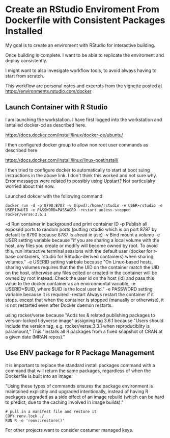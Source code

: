 # Create an RStudio Enviroment From Dockerfile with Consistent Packages Installed

My goal is to create an enviroment with RStudio for interactive building. 

Once building is complete. I want to be able to replicate the enviroment and deploy consistently. 

I might want to also invesigate workflow tools, to avoid always having to start from scratch. 

This workflow are personal notes and excerpts from the vignette posted at https://environments.rstudio.com/docker

## Launch Container with R Studio

I am launching the workstation. I have first logged into the workstation and isntalled docker-cd as described here. 

https://docs.docker.com/install/linux/docker-ce/ubuntu/

I then configured docker group to allow non root user commands as described here

https://docs.docker.com/install/linux/linux-postinstall/

I then tried to configure docker to automatically to start at boot suing instructions in the above link. I don't think this worked and not sure why. Error messages were related to possibly using Upstart? Not particulalry worried about this now. 

Launched dokcer with the following command

```
docker run -d -p 8790:8787 -v $(pwd):/home/rstudio -e USER=rstudio -e USERID=UID -e PASSWORD=PASSWORD--restart unless-stopped rocker/verse:3.6.1
```

-d Run container in background and print container ID
-p Publish all exposed ports to random ports (putting rstudio which is on port 8787 by default to 8790 because 8787 is alread in use)
-v Bind mount a volume
-e USER setting variable because "if you are sharing a local volume with the host, any files you create or modify will become owned by root. To avoid this, run interactive terminal sessions with the default user (docker for r-base containers, rstudio for RStudio-derived containers) when sharing volumes."
-e USERID setting vairbale because "On Linux-based hosts, sharing volumes requires that the the UID on the container match the UID on the host, otherwise any files edited or created in the container will be owned by root instead. Check the user id on the host (id) and pass this value to the docker container as an environmental variable, -e USERID=$UID, where $UID is the local user id."
-e PASSWORD setting variable because it is required 
-restart Always restart the container if it stops. except that when the container is stopped (manually or otherwise), it is not restarted even after Docker daemon restarts.


using rocker/verse because "Adds tex & related publishing packages to version-locked tidyverse image" 
assigning tag 3.6.1 because "Users should include the version tag, e.g. rocker/verse:3.3.1 when reproduciblity is paramount," This  "installs all R packages from a fixed snapshot of CRAN at a given date (MRAN repos)."



## Use ENV package for R Package Management
 it is important to replace the standard install.packages command with a command that will return the same packages, regardless of when the Dockerfile is built into an image:
 
 "Using these types of commands ensures the package environment is maintained explicitly and upgraded intentionally, instead of having R packages upgraded as a side effect of an image rebuild (which can be hard to predict, due to the caching involved in image builds)."
 
 
```
# pull in a manifest file and restore it
COPY renv.lock ./
RUN R -e 'renv::restore()'
```


For other projects want to consider costumer managed keys. 

